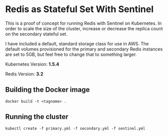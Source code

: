 # Redis as Stateful Set With Sentinel

This is a proof of concept for running Redis with Sentinel on Kubernetes. In order to scale the size of the cluster, increase or decrease the replica count on the secondary stateful set.

I have included a default, standard storage class for use in AWS. The default volumes provisioned for the primary and secondary Redis instances are set to 5GB, but feel free to change that to something larger.

Kubernetes Version: **1.5.4**

Redis Version: **3.2**

## Building the Docker image

    docker build -t <tagname> .

## Running the cluster

    kubectl create -f primary.yml -f secondary.yml -f sentinel.yml
